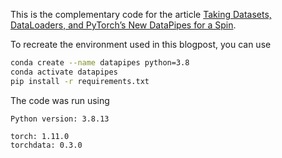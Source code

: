 This is the complementary code for the article [Taking Datasets, DataLoaders, and PyTorch’s New DataPipes for a Spin](https://sebastianraschka.com/blog/2022/datapipes.html).



To recreate the environment used in this blogpost, you can use 


```bash
conda create --name datapipes python=3.8
conda activate datapipes
pip install -r requirements.txt
```



The code was run using

```
Python version: 3.8.13

torch: 1.11.0
torchdata: 0.3.0
```



